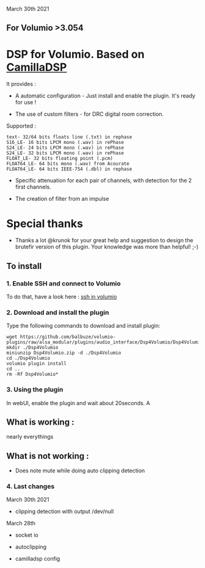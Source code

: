 March 30th 2021


##  For Volumio >3.054


#	DSP for Volumio. Based on [CamillaDSP](https://github.com/HEnquist/camilladsp)

It provides :


- A automatic configuration - Just install and enable the plugin. It's ready for use !

- The use of custom filters - for DRC digital room correction.

Supported :

    text- 32/64 bits floats line (.txt) in rephase
    S16_LE- 16 bits LPCM mono (.wav) in rePhase
    S24_LE- 24 bits LPCM mono (.wav) in rePhase
    S24_LE- 32 bits LPCM mono (.wav) in rePhase
    FLOAT_LE- 32 bits floating point (.pcm)
    FLOAT64_LE- 64 bits mono (.wav) from Acourate
    FLOAT64_LE- 64 bits IEEE-754 (.dbl) in rephase

- Specific attenuation for each pair of channels, with detection for the 2 first channels.

- The creation of filter from an impulse

# Special thanks

- Thanks a lot @krunok for your great help and suggestion to design the brutefir version of this plugin. Your knowledge was more than helpful! ;-)



## To install


### 1. Enable SSH and connect to Volumio

To do that, have a look here : [ssh in volumio](https://volumio.github.io/docs/User_Manual/SSH.html)

### 2. Download and install the plugin

Type the following commands to download and install plugin:

```
wget https://github.com/balbuze/volumio-plugins/raw/alsa_modular/plugins/audio_interface/Dsp4Volumio/Dsp4Volumio.zip
mkdir ./Dsp4Volumio
miniunzip Dsp4Volumio.zip -d ./Dsp4Volumio
cd ./Dsp4Volumio
volumio plugin install
cd ..
rm -Rf Dsp4Volumio*
```

### 3. Using the plugin

In webUI, enable the plugin and wait about 20seconds.
A

## What is working :

nearly everythings


## What is not working :
- Does note mute while doing auto clipping detection

### 4. Last changes

March 30th 2021

- clipping detection with output /dev/null

March 28th

- socket io

- autoclipping
- camilladsp config
